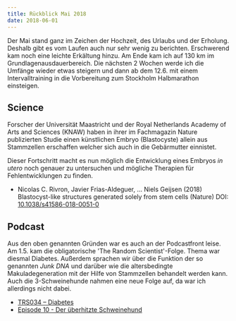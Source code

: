 ```yaml
---
title: Rückblick Mai 2018
date: 2018-06-01
---
```


Der Mai stand ganz im Zeichen der Hochzeit, des Urlaubs und der Erholung. Deshalb gibt es vom Laufen auch nur sehr wenig zu berichten. Erschwerend kam noch eine leichte Erkältung hinzu. Am Ende kam ich auf 130 km im Grundlagenausdauerbereich. Die nächsten 2 Wochen werde ich die Umfänge wieder etwas steigern und dann ab dem 12.6. mit einem Intervalltraining in die Vorbereitung zum Stockholm Halbmarathon einsteigen.

## Science

Forscher der Universität Maastricht und der Royal Netherlands Academy of Arts and Sciences (KNAW) haben in ihrer im Fachmagazin Nature publizierten Studie einen künstlichen Embryo (Blastocyste) allein aus Stammzellen erschaffen welcher sich auch in die Gebärmutter einnistet.

Dieser Fortschritt macht es nun möglich die Entwicklung eines Embryos _in utero_ noch genauer zu untersuchen und mögliche Therapien für Fehlentwicklungen zu finden.

-   Nicolas C. Rivron, Javier Frias-Aldeguer, … Niels Geijsen (2018) Blastocyst-like structures generated solely from stem cells (Nature) DOI: <a href='http://dx.doi.org/10.1038/s41586-018-0051-0' class='external' target='_blank' rel='noopener'>10.1038/s41586-018-0051-0</a>

## Podcast

Aus den oben genannten Gründen war es auch an der Podcastfront leise. Am 1.5. kam die obligatorische 'The Random Scientist'-Folge. Thema war diesmal Diabetes. Außerdem sprachen wir über die Funktion der so genannten _Junk DNA_ und darüber wie die altersbedingte Makuladegeneration mit der Hilfe von Stammzellen behandelt werden kann. Auch die 3-Schweinehunde nahmen eine neue Folge auf, da war ich allerdings nicht dabei.

-   <a href='http://therandomscientist.de/2018/05/01/trs034-diabetes/' class='external' target='_blank' rel='noopener'>TRS034 – Diabetes</a>[]()
-   <a href='https://3-schweinehun.de/2018/05/23/episode10.html#527d8e52' class='external' target='_blank' rel='noopener'>Episode 10 - Der überhitzte Schweinehund</a><br><br>
